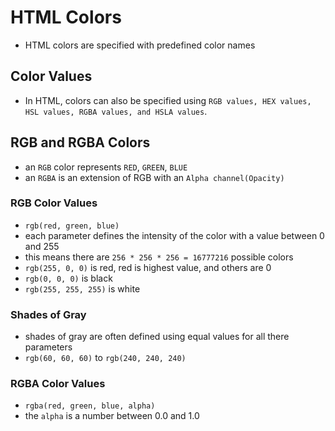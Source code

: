 # HTML Colors

- HTML colors are specified with predefined color names

## Color Values

- In HTML, colors can also be specified using `RGB values, HEX values, HSL values, RGBA values, and HSLA values`.

## RGB and RGBA Colors

- an `RGB` color represents `RED`, `GREEN`, `BLUE`
- an `RGBA` is an extension of RGB with an `Alpha channel(Opacity)`

### RGB Color Values

- `rgb(red, green, blue)`
- each parameter defines the intensity of the color with a value between 0 and 255
- this means there are `256 * 256 * 256 = 16777216` possible colors
- `rgb(255, 0, 0)` is red, red is highest value, and others are 0
- `rgb(0, 0, 0)` is black
- `rgb(255, 255, 255)` is white

### Shades of Gray

- shades of gray are often defined using equal values for all there parameters
- `rgb(60, 60, 60)` to `rgb(240, 240, 240)`

### RGBA Color Values

- `rgba(red, green, blue, alpha)`
- the `alpha` is a number between 0.0 and 1.0
